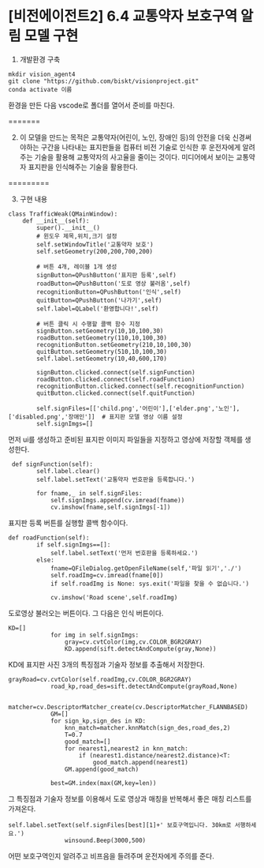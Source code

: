 # [비전에이전트2] 6.4 교통약자 보호구역 알림 모델 구현

1. 개발환경 구축

```
mkdir vision_agent4
git clone "https://github.com/biskt/visionproject.git"
conda activate 이름
```
환경을 만든 다음 vscode로 폴더를 열어서 준비를 마친다.

=======

2. 이 모델을 만드는 목적은 교통약자(어린이, 노인, 장애인 등)의 안전을 더욱 신경써야하는 구간을 나타내는 표지판들을 컴퓨터 비전 기술로 인식한 후 운전자에게 알려주는 기술을 활용해 교통약자의 사고율을 줄이는 것이다. 미디어에서 보이는 교통약자 표지판을 인식해주는 기술을 활용한다.

=========

3. 구현 내용
```
class TrafficWeak(QMainWindow):
    def __init__(self):
        super().__init__()
        # 윈도우 제목,위치,크기 설정
        self.setWindowTitle('교통약자 보호')
        self.setGeometry(200,200,700,200)
       
        # 버튼 4개, 레이블 1개 생성 
        signButton=QPushButton('표지판 등록',self)
        roadButton=QPushButton('도로 영상 불러옴',self)
        recognitionButton=QPushButton('인식',self)
        quitButton=QPushButton('나가기',self)
        self.label=QLabel('환영합니다!',self)
        
        # 버튼 클릭 시 수행할 콜백 함수 지정
        signButton.setGeometry(10,10,100,30)
        roadButton.setGeometry(110,10,100,30)
        recognitionButton.setGeometry(210,10,100,30)
        quitButton.setGeometry(510,10,100,30)
        self.label.setGeometry(10,40,600,170)
        
        signButton.clicked.connect(self.signFunction)
        roadButton.clicked.connect(self.roadFunction) 
        recognitionButton.clicked.connect(self.recognitionFunction)        
        quitButton.clicked.connect(self.quitFunction)

        self.signFiles=[['child.png','어린이'],['elder.png','노인'],['disabled.png','장애인']]	# 표지판 모델 영상 이름 설정
        self.signImgs=[]
```
먼저 ui를 생성하고 준비된 표지판 이미지 파일들을 지정하고 영상에 저장할 객체를 생성한다.

```
 def signFunction(self):
        self.label.clear()
        self.label.setText('교통약자 번호판을 등록합니다.')
        
        for fname,_ in self.signFiles:
            self.signImgs.append(cv.imread(fname))
            cv.imshow(fname,self.signImgs[-1])
```
표지판 등록 버튼를 실행할 콜백 함수이다.
```
def roadFunction(self):
        if self.signImgs==[]:
            self.label.setText('먼저 번호판을 등록하세요.')
        else:
            fname=QFileDialog.getOpenFileName(self,'파일 읽기','./')
            self.roadImg=cv.imread(fname[0])
            if self.roadImg is None: sys.exit('파일을 찾을 수 없습니다.')  
    
            cv.imshow('Road scene',self.roadImg)
```
도로영상 불러오는 버튼이다. 그 다음은 인식 버튼이다.
```
KD=[]
            for img in self.signImgs: 
                gray=cv.cvtColor(img,cv.COLOR_BGR2GRAY)
                KD.append(sift.detectAndCompute(gray,None))
```
KD에 표지판 사진 3개의 특징점과 기술자 정보를 추출해서 저장한다.
```
grayRoad=cv.cvtColor(self.roadImg,cv.COLOR_BGR2GRAY)
            road_kp,road_des=sift.detectAndCompute(grayRoad,None)
            
            matcher=cv.DescriptorMatcher_create(cv.DescriptorMatcher_FLANNBASED)
            GM=[]
            for sign_kp,sign_des in KD:
                knn_match=matcher.knnMatch(sign_des,road_des,2)
                T=0.7
                good_match=[]
                for nearest1,nearest2 in knn_match:
                    if (nearest1.distance/nearest2.distance)<T:
                        good_match.append(nearest1)
                GM.append(good_match)
            
            best=GM.index(max(GM,key=len))
```
그 특징점과 기술자 정보를 이용해서 도로 영상과 매칭을 반복해서 좋은 매칭 리스트를 가져온다.
```
self.label.setText(self.signFiles[best][1]+' 보호구역입니다. 30km로 서행하세요.')
                winsound.Beep(3000,500)
```
어떤 보호구역인지 알려주고 비프음을 들려주며 운전자에게 주의를 준다.
